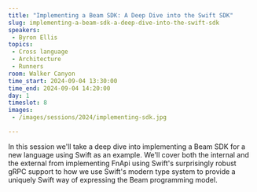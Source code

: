 ```yaml
---
title: "Implementing a Beam SDK: A Deep Dive into the Swift SDK"
slug: implementing-a-beam-sdk-a-deep-dive-into-the-swift-sdk
speakers:
 - Byron Ellis
topics:
 - Cross language
 - Architecture
 - Runners
room: Walker Canyon
time_start: 2024-09-04 13:30:00
time_end: 2024-09-04 14:20:00
day: 1
timeslot: 8
images:
 - /images/sessions/2024/implementing-sdk.jpg 

---
```


In this session we'll take a deep dive into implementing a Beam SDK for a new language using Swift as an example. We'll cover both the internal and the external from implementing FnApi using Swift's surprisingly robust gRPC support to how we use Swift's modern type system to provide a uniquely Swift way of expressing the Beam programming model.